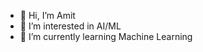 - 👋 Hi, I’m Amit
- 👀 I’m interested in AI/ML
- 🌱 I’m currently learning Machine Learning

<!---
Amit-712/Amit-712 is a ✨ special ✨ repository because its `README.md` (this file) appears on your GitHub profile.
You can click the Preview link to take a look at your changes.
--->
